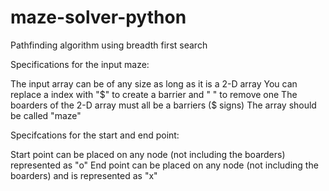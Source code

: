 # maze-solver-python
Pathfinding algorithm using breadth first search 

Specifications for the input maze:

The input array can be of any size as long as it is a 2-D array
You can replace a index with "$" to create a barrier and " " to remove one
The boarders of the 2-D array must all be a barriers ($ signs)
The array should be called "maze"


Specifcations for the start and end point:

Start point can be placed on any node (not including the boarders) represented as "o"
End point can be placed on any node (not including the boarders) and is represented as "x"

